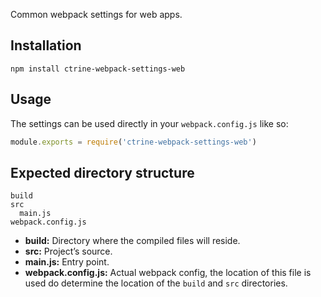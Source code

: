 Common webpack settings for web apps.

## Installation

```shell
npm install ctrine-webpack-settings-web
```

## Usage

The settings can be used directly in your `webpack.config.js` like so:

```Javascript
module.exports = require('ctrine-webpack-settings-web')
```

## Expected directory structure

```
build
src
  main.js
webpack.config.js
```
* **build:** Directory where the compiled files will reside.
* **src:** Project’s source.
* **main.js:** Entry point.
* **webpack.config.js:** Actual webpack config, the location of this file is
  used do determine the location of the `build` and `src` directories.
